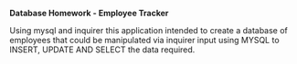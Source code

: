 **Database Homework - Employee Tracker**

Using mysql and inquirer this application intended to create a database of employees that could be manipulated via inquirer input using MYSQL to INSERT, UPDATE AND SELECT the data required.